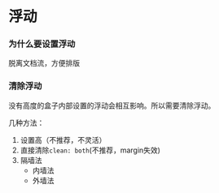 
# 浮动

### 为什么要设置浮动
脱离文档流，方便排版

### 清除浮动
没有高度的盒子内部设置的浮动会相互影响。所以需要清除浮动。

几种方法：
1. 设置高（不推荐，不灵活）
2. 直接清除`clean: both`(不推荐，margin失效)
3. 隔墙法 
    - 内墙法
    - 外墙法


